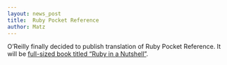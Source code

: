 ```yaml
---
layout: news_post
title:  Ruby Pocket Reference
author: Matz
---
```


O&#8217;Reilly finally decided to publish translation of Ruby Pocket Reference.
It will be [full-sized book titled &#8220;Ruby in a Nutshell&#8221;](http://www.ora.com/catalog/ruby).
